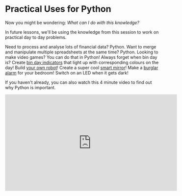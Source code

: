 # Practical Uses for Python
Now you might be wondering: *What can I do with this knowledge?*

In future lessons, we'll be using the knowledge from this session to work on practical day to day problems.

Need to process and analyse lots of financial data? Python. Want to merge and manipulate multiple spreadsheets at the same time? Python. Looking to make video games? You can do that in Python! Always forget when bin day is? Create [bin day indicators](https://www.youtube.com/watch?v=YSBioki_03g) that light up with corresponding colours on the day! Build [your own robot](https://thepihut.com/collections/raspberry-pi-kits-and-bundles/products/camjam-edukit-3-robotics)! Create a super cool [smart mirror](https://www.youtube.com/watch?v=WQR0fv9C5dU)! Make a [burglar alarm](https://thepihut.com/products/camjam-edukit-2-sensors) for your bedroom! Switch on an LED when it gets dark!

If you haven't already, you can also watch this 4 minute video to find out why Python is important.
<iframe width="560" height="315" src="https://www.youtube-nocookie.com/embed/Y8Tko2YC5hA" title="YouTube video player" frameborder="0" allow="accelerometer; autoplay; clipboard-write; encrypted-media; gyroscope; picture-in-picture" allowfullscreen></iframe>
